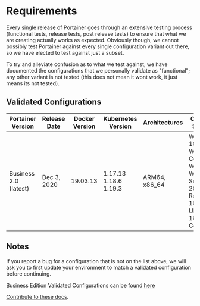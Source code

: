 # Requirements

Every single release of Portainer goes through an extensive testing process (functional tests, release tests, post release tests) to ensure that what we are creating actually works as expected. Obviously though, we cannot possibly test Portainer against every single configuration variant out there, so we have elected to test against just a subset.

To try and alleviate confusion as to what we test against, we have documented the configurations that we personally validate as "functional"; any other variant is not tested (this does not mean it wont work, it just means its not tested). 

## Validated Configurations

| Portainer Version     | Release Date | Docker Version | Kubernetes Version    | Architectures | Operating Systems                                                                            |
|-----------------------|--------------|----------------|-----------------------|---------------|----------------------------------------------------------------------------------------------|
| Business 2.0 (latest) | Dec 3, 2020  | 19.03.13       | 1.17.13 1.18.6 1.19.3 | ARM64, x86_64 | Windows 10 Windows Containers, WSL1 Windows Server 2019, Release 1809 Ubuntu 18.04 & CentOS7 |

## Notes

If you report a bug for a configuration that is not on the list above, we will ask you to first update your environment to match a validated configuration before continuing.

Business Edition Validated Configurations can be found [here](https://documentation.portainer.io/v2.0-be/deploy/requirements/)

[Contribute to these docs](https://github.com/portainer/portainer-docs/blob/master/contributing.md).
